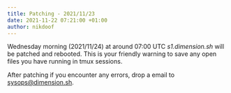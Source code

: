 ```yaml
---
title: Patching - 2021/11/23
date: 2021-11-22 07:21:00 +01:00
author: nikdoof
---
```

Wednesday morning (2021/11/24) at around 07:00 UTC *s1.dimension.sh* will be patched and rebooted. This is your friendly warning to save any open files you have 
running in tmux sessions. 

After patching if you encounter any errors, drop a email to [sysops@dimension.sh](mailto:sysops@dimension.sh).
